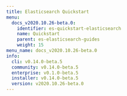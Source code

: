 ```yaml
---
title: Elasticsearch Quickstart
menu:
  docs_v2020.10.26-beta.0:
    identifier: es-quickstart-elasticsearch
    name: Quickstart
    parent: es-elasticsearch-guides
    weight: 15
menu_name: docs_v2020.10.26-beta.0
info:
  cli: v0.14.0-beta.5
  community: v0.14.0-beta.5
  enterprise: v0.1.0-beta.5
  installer: v0.14.0-beta.5
  version: v2020.10.26-beta.0
---
```



